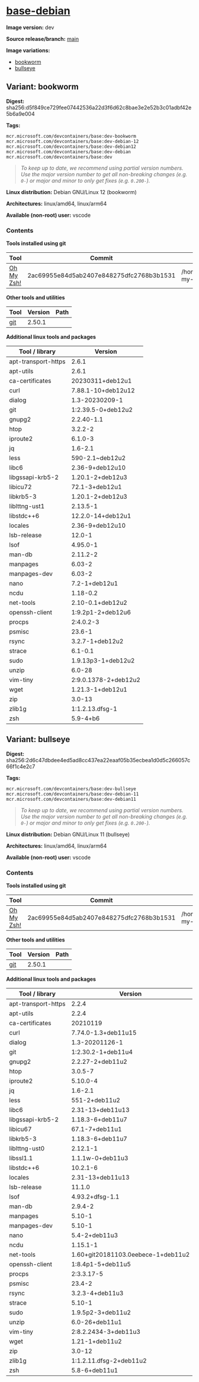 # [base-debian](https://github.com/devcontainers/images/tree/main/src/base-debian)

**Image version:** dev

**Source release/branch:** [main](https://github.com/devcontainers/images/tree/main/src/base-debian)

**Image variations:**
- [bookworm](#variant-bookworm)
- [bullseye](#variant-bullseye)

## Variant: bookworm

**Digest:** sha256:d5f849ce729fee07442536a22d3f6d62c8bae3e2e52b3c01adbf42e5b6a9e004

**Tags:**
```
mcr.microsoft.com/devcontainers/base:dev-bookworm
mcr.microsoft.com/devcontainers/base:dev-debian-12
mcr.microsoft.com/devcontainers/base:dev-debian12
mcr.microsoft.com/devcontainers/base:dev-debian
mcr.microsoft.com/devcontainers/base:dev
```
> *To keep up to date, we recommend using partial version numbers. Use the major version number to get all non-breaking changes (e.g. `0-`) or major and minor to only get fixes (e.g. `0.200-`).*

**Linux distribution:** Debian GNU/Linux 12 (bookworm)

**Architectures:** linux/amd64, linux/arm64

**Available (non-root) user:** vscode

### Contents
**Tools installed using git**

| Tool | Commit | Path |
|------|--------|------|
| [Oh My Zsh!](https://github.com/ohmyzsh/ohmyzsh) | 2ac69955e84d5ab2407e848275dfc2768b3b1531 | /home/vscode/.oh-my-zsh |

**Other tools and utilities**

| Tool | Version | Path |
|------|---------|------|
| [git](https://github.com/git/git) | 2.50.1 | 

**Additional linux tools and packages**

| Tool / library | Version |
|----------------|---------|
| apt-transport-https | 2.6.1 |
| apt-utils | 2.6.1 |
| ca-certificates | 20230311+deb12u1 |
| curl | 7.88.1-10+deb12u12 |
| dialog | 1.3-20230209-1 |
| git | 1:2.39.5-0+deb12u2 |
| gnupg2 | 2.2.40-1.1 |
| htop | 3.2.2-2 |
| iproute2 | 6.1.0-3 |
| jq | 1.6-2.1 |
| less | 590-2.1~deb12u2 |
| libc6 | 2.36-9+deb12u10 |
| libgssapi-krb5-2 | 1.20.1-2+deb12u3 |
| libicu72 | 72.1-3+deb12u1 |
| libkrb5-3 | 1.20.1-2+deb12u3 |
| liblttng-ust1 | 2.13.5-1 |
| libstdc++6 | 12.2.0-14+deb12u1 |
| locales | 2.36-9+deb12u10 |
| lsb-release | 12.0-1 |
| lsof | 4.95.0-1 |
| man-db | 2.11.2-2 |
| manpages | 6.03-2 |
| manpages-dev | 6.03-2 |
| nano | 7.2-1+deb12u1 |
| ncdu | 1.18-0.2 |
| net-tools | 2.10-0.1+deb12u2 |
| openssh-client | 1:9.2p1-2+deb12u6 |
| procps | 2:4.0.2-3 |
| psmisc | 23.6-1 |
| rsync | 3.2.7-1+deb12u2 |
| strace | 6.1-0.1 |
| sudo | 1.9.13p3-1+deb12u2 |
| unzip | 6.0-28 |
| vim-tiny | 2:9.0.1378-2+deb12u2 |
| wget | 1.21.3-1+deb12u1 |
| zip | 3.0-13 |
| zlib1g | 1:1.2.13.dfsg-1 |
| zsh | 5.9-4+b6 |

## Variant: bullseye

**Digest:** sha256:2d6c47dbdee4ed5ad8cc437ea22eaaf05b35ecbea1d0d5c266057c66f1c4e2c7

**Tags:**
```
mcr.microsoft.com/devcontainers/base:dev-bullseye
mcr.microsoft.com/devcontainers/base:dev-debian-11
mcr.microsoft.com/devcontainers/base:dev-debian11
```
> *To keep up to date, we recommend using partial version numbers. Use the major version number to get all non-breaking changes (e.g. `0-`) or major and minor to only get fixes (e.g. `0.200-`).*

**Linux distribution:** Debian GNU/Linux 11 (bullseye)

**Architectures:** linux/amd64, linux/arm64

**Available (non-root) user:** vscode

### Contents
**Tools installed using git**

| Tool | Commit | Path |
|------|--------|------|
| [Oh My Zsh!](https://github.com/ohmyzsh/ohmyzsh) | 2ac69955e84d5ab2407e848275dfc2768b3b1531 | /home/vscode/.oh-my-zsh |

**Other tools and utilities**

| Tool | Version | Path |
|------|---------|------|
| [git](https://github.com/git/git) | 2.50.1 | 

**Additional linux tools and packages**

| Tool / library | Version |
|----------------|---------|
| apt-transport-https | 2.2.4 |
| apt-utils | 2.2.4 |
| ca-certificates | 20210119 |
| curl | 7.74.0-1.3+deb11u15 |
| dialog | 1.3-20201126-1 |
| git | 1:2.30.2-1+deb11u4 |
| gnupg2 | 2.2.27-2+deb11u2 |
| htop | 3.0.5-7 |
| iproute2 | 5.10.0-4 |
| jq | 1.6-2.1 |
| less | 551-2+deb11u2 |
| libc6 | 2.31-13+deb11u13 |
| libgssapi-krb5-2 | 1.18.3-6+deb11u7 |
| libicu67 | 67.1-7+deb11u1 |
| libkrb5-3 | 1.18.3-6+deb11u7 |
| liblttng-ust0 | 2.12.1-1 |
| libssl1.1 | 1.1.1w-0+deb11u3 |
| libstdc++6 | 10.2.1-6 |
| locales | 2.31-13+deb11u13 |
| lsb-release | 11.1.0 |
| lsof | 4.93.2+dfsg-1.1 |
| man-db | 2.9.4-2 |
| manpages | 5.10-1 |
| manpages-dev | 5.10-1 |
| nano | 5.4-2+deb11u3 |
| ncdu | 1.15.1-1 |
| net-tools | 1.60+git20181103.0eebece-1+deb11u2 |
| openssh-client | 1:8.4p1-5+deb11u5 |
| procps | 2:3.3.17-5 |
| psmisc | 23.4-2 |
| rsync | 3.2.3-4+deb11u3 |
| strace | 5.10-1 |
| sudo | 1.9.5p2-3+deb11u2 |
| unzip | 6.0-26+deb11u1 |
| vim-tiny | 2:8.2.2434-3+deb11u3 |
| wget | 1.21-1+deb11u2 |
| zip | 3.0-12 |
| zlib1g | 1:1.2.11.dfsg-2+deb11u2 |
| zsh | 5.8-6+deb11u1 |


